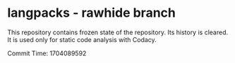 # langpacks - rawhide branch

This repository contains frozen state of the repository.
Its history is cleared. It is used only for static code
analysis with Codacy.

Commit Time: 1704089592